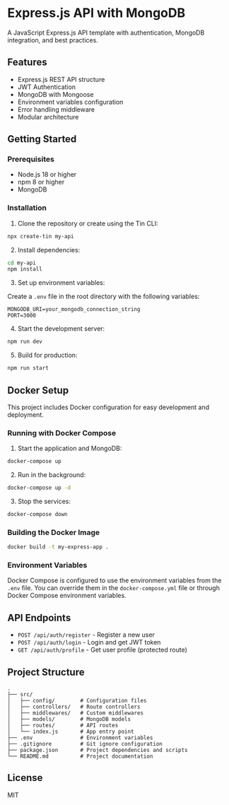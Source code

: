 # Express.js API with MongoDB

A JavaScript Express.js API template with authentication, MongoDB integration, and best practices.

## Features

- Express.js REST API structure
- JWT Authentication
- MongoDB with Mongoose
- Environment variables configuration
- Error handling middleware
- Modular architecture

## Getting Started

### Prerequisites

- Node.js 18 or higher
- npm 8 or higher
- MongoDB 

### Installation

1. Clone the repository or create using the Tin CLI:

```bash
npx create-tin my-api
```

2. Install dependencies:

```bash
cd my-api
npm install
```

3. Set up environment variables:

Create a `.env` file in the root directory with the following variables:
```
MONGODB_URI=your_mongodb_connection_string
PORT=3000
```

4. Start the development server:

```bash
npm run dev
```

5. Build for production:

```bash
npm run start
```

## Docker Setup

This project includes Docker configuration for easy development and deployment.

### Running with Docker Compose

1. Start the application and MongoDB:

```bash
docker-compose up
```

2. Run in the background:

```bash
docker-compose up -d
```

3. Stop the services:

```bash
docker-compose down
```

### Building the Docker Image

```bash
docker build -t my-express-app .
```

### Environment Variables

Docker Compose is configured to use the environment variables from the `.env` file. You can override them in the `docker-compose.yml` file or through Docker Compose environment variables.

## API Endpoints

- `POST /api/auth/register` - Register a new user
- `POST /api/auth/login` - Login and get JWT token
- `GET /api/auth/profile` - Get user profile (protected route)

## Project Structure

```
.
├── src/
│   ├── config/        # Configuration files
│   ├── controllers/   # Route controllers
│   ├── middlewares/   # Custom middlewares
│   ├── models/        # MongoDB models
│   ├── routes/        # API routes
│   └── index.js       # App entry point
├── .env               # Environment variables
├── .gitignore         # Git ignore configuration
├── package.json       # Project dependencies and scripts
└── README.md          # Project documentation
```

## License

MIT